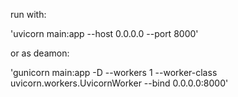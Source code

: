 run with:

'uvicorn main:app --host 0.0.0.0 --port 8000'

or as deamon:

'gunicorn main:app -D --workers 1 --worker-class uvicorn.workers.UvicornWorker --bind 0.0.0.0:8000'
